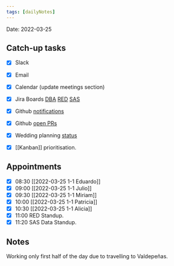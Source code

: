 ```yaml
---
tags: [dailyNotes]
---
```

 
Date: 2022-03-25

## Catch-up tasks

- [x] Slack
- [x] Email
- [x] Calendar (update meetings section)
- [x] Jira Boards [DBA](https://hybridtheory.atlassian.net/jira/software/c/projects/DBA/boards/90) [RED](https://hybridtheory.atlassian.net/jira/software/c/projects/RED/boards/86) [SAS](https://hybridtheory.atlassian.net/jira/software/c/projects/SAS/boards/66)
- [x] Github [notifications](https://github.com/notifications?query=is%3Aunread)
- [x] Github [open PRs](https://github.com/pulls?q=is%3Aopen+is%3Apr+user%3Ahybridtheory+-label%3Adependencies+)
- [x] Wedding planning [status](https://trello.com/b/c0vjqSCR/wedding-planning)
- [x] [[Kanban]] prioritisation.


## Appointments
- [x] 08:30 [[2022-03-25 1-1 Eduardo]]
- [x] 09:00 [[2022-03-25 1-1 Julio]]
- [x] 09:30 [[2022-03-25 1-1 Miriam]]
- [x] 10:00 [[2022-03-25 1-1 Patricia]]
- [x] 10:30 [[2022-03-25 1-1 Alicia]]
- [x] 11:00 RED Standup.
- [x] 11:20 SAS Data Standup.

## Notes
Working only first half of the day due to travelling to Valdepeñas.